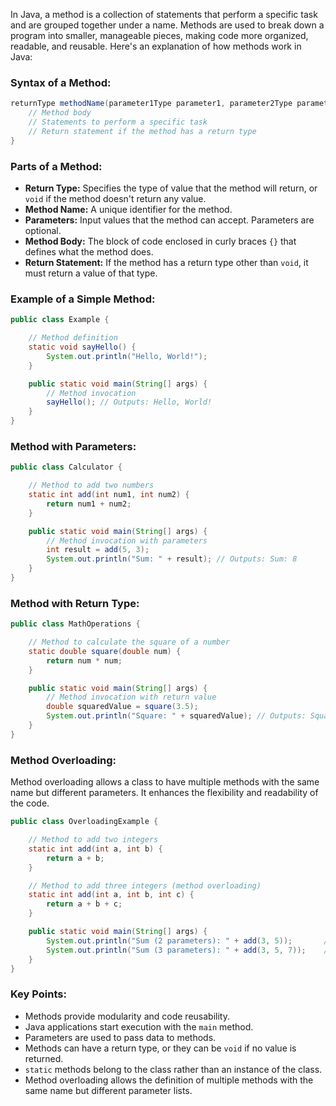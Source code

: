 In Java, a method is a collection of statements that perform a specific task and are grouped together under a name. Methods are used to break down a program into smaller, manageable pieces, making code more organized, readable, and reusable. Here's an explanation of how methods work in Java:

### Syntax of a Method:

```java
returnType methodName(parameter1Type parameter1, parameter2Type parameter2, ...) {
    // Method body
    // Statements to perform a specific task
    // Return statement if the method has a return type
}
```

### Parts of a Method:

- **Return Type:** Specifies the type of value that the method will return, or `void` if the method doesn't return any value.
- **Method Name:** A unique identifier for the method.
- **Parameters:** Input values that the method can accept. Parameters are optional.
- **Method Body:** The block of code enclosed in curly braces `{}` that defines what the method does.
- **Return Statement:** If the method has a return type other than `void`, it must return a value of that type.

### Example of a Simple Method:

```java
public class Example {

    // Method definition
    static void sayHello() {
        System.out.println("Hello, World!");
    }

    public static void main(String[] args) {
        // Method invocation
        sayHello(); // Outputs: Hello, World!
    }
}
```

### Method with Parameters:

```java
public class Calculator {

    // Method to add two numbers
    static int add(int num1, int num2) {
        return num1 + num2;
    }

    public static void main(String[] args) {
        // Method invocation with parameters
        int result = add(5, 3);
        System.out.println("Sum: " + result); // Outputs: Sum: 8
    }
}
```

### Method with Return Type:

```java
public class MathOperations {

    // Method to calculate the square of a number
    static double square(double num) {
        return num * num;
    }

    public static void main(String[] args) {
        // Method invocation with return value
        double squaredValue = square(3.5);
        System.out.println("Square: " + squaredValue); // Outputs: Square: 12.25
    }
}
```

### Method Overloading:

Method overloading allows a class to have multiple methods with the same name but different parameters. It enhances the flexibility and readability of the code.

```java
public class OverloadingExample {

    // Method to add two integers
    static int add(int a, int b) {
        return a + b;
    }

    // Method to add three integers (method overloading)
    static int add(int a, int b, int c) {
        return a + b + c;
    }

    public static void main(String[] args) {
        System.out.println("Sum (2 parameters): " + add(3, 5));       // Outputs: Sum (2 parameters): 8
        System.out.println("Sum (3 parameters): " + add(3, 5, 7));    // Outputs: Sum (3 parameters): 15
    }
}
```

### Key Points:

- Methods provide modularity and code reusability.
- Java applications start execution with the `main` method.
- Parameters are used to pass data to methods.
- Methods can have a return type, or they can be `void` if no value is returned.
- `static` methods belong to the class rather than an instance of the class.
- Method overloading allows the definition of multiple methods with the same name but different parameter lists.